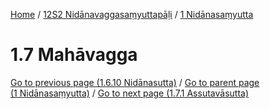 
[Home](/) / [12S2 Nidānavaggasaṃyuttapāḷi](../../12S2.md) / [1 Nidānasaṃyutta](../1.md)

# 1.7 Mahāvagga


[Go to previous page (1.6.10 Nidānasutta)](1.6/1.6.10.md) / [Go to parent page (1 Nidānasaṃyutta)](../1.md) / [Go to next page (1.7.1 Assutavāsutta)](1.7/1.7.1.md)


